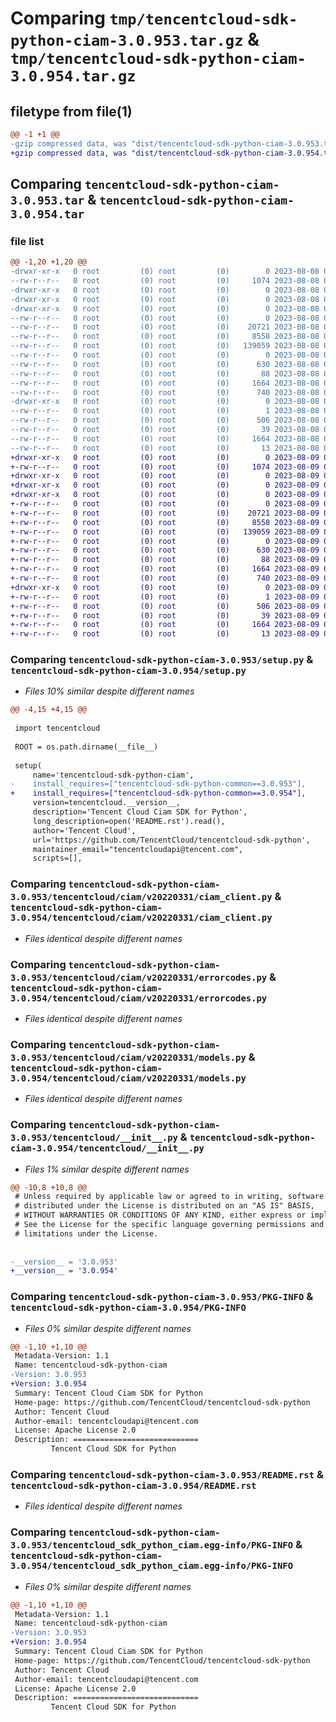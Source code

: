 # Comparing `tmp/tencentcloud-sdk-python-ciam-3.0.953.tar.gz` & `tmp/tencentcloud-sdk-python-ciam-3.0.954.tar.gz`

## filetype from file(1)

```diff
@@ -1 +1 @@
-gzip compressed data, was "dist/tencentcloud-sdk-python-ciam-3.0.953.tar", last modified: Tue Aug  8 00:20:57 2023, max compression
+gzip compressed data, was "dist/tencentcloud-sdk-python-ciam-3.0.954.tar", last modified: Wed Aug  9 00:20:59 2023, max compression
```

## Comparing `tencentcloud-sdk-python-ciam-3.0.953.tar` & `tencentcloud-sdk-python-ciam-3.0.954.tar`

### file list

```diff
@@ -1,20 +1,20 @@
-drwxr-xr-x   0 root         (0) root         (0)        0 2023-08-08 00:20:57.000000 tencentcloud-sdk-python-ciam-3.0.953/
--rw-r--r--   0 root         (0) root         (0)     1074 2023-08-08 00:20:57.000000 tencentcloud-sdk-python-ciam-3.0.953/setup.py
-drwxr-xr-x   0 root         (0) root         (0)        0 2023-08-08 00:20:57.000000 tencentcloud-sdk-python-ciam-3.0.953/tencentcloud/
-drwxr-xr-x   0 root         (0) root         (0)        0 2023-08-08 00:20:57.000000 tencentcloud-sdk-python-ciam-3.0.953/tencentcloud/ciam/
-drwxr-xr-x   0 root         (0) root         (0)        0 2023-08-08 00:20:57.000000 tencentcloud-sdk-python-ciam-3.0.953/tencentcloud/ciam/v20220331/
--rw-r--r--   0 root         (0) root         (0)        0 2023-08-08 00:20:57.000000 tencentcloud-sdk-python-ciam-3.0.953/tencentcloud/ciam/v20220331/__init__.py
--rw-r--r--   0 root         (0) root         (0)    20721 2023-08-08 00:20:57.000000 tencentcloud-sdk-python-ciam-3.0.953/tencentcloud/ciam/v20220331/ciam_client.py
--rw-r--r--   0 root         (0) root         (0)     8558 2023-08-08 00:20:57.000000 tencentcloud-sdk-python-ciam-3.0.953/tencentcloud/ciam/v20220331/errorcodes.py
--rw-r--r--   0 root         (0) root         (0)   139059 2023-08-08 00:20:57.000000 tencentcloud-sdk-python-ciam-3.0.953/tencentcloud/ciam/v20220331/models.py
--rw-r--r--   0 root         (0) root         (0)        0 2023-08-08 00:20:57.000000 tencentcloud-sdk-python-ciam-3.0.953/tencentcloud/ciam/__init__.py
--rw-r--r--   0 root         (0) root         (0)      630 2023-08-08 00:20:57.000000 tencentcloud-sdk-python-ciam-3.0.953/tencentcloud/__init__.py
--rw-r--r--   0 root         (0) root         (0)       88 2023-08-08 00:20:57.000000 tencentcloud-sdk-python-ciam-3.0.953/setup.cfg
--rw-r--r--   0 root         (0) root         (0)     1664 2023-08-08 00:20:57.000000 tencentcloud-sdk-python-ciam-3.0.953/PKG-INFO
--rw-r--r--   0 root         (0) root         (0)      740 2023-08-08 00:20:57.000000 tencentcloud-sdk-python-ciam-3.0.953/README.rst
-drwxr-xr-x   0 root         (0) root         (0)        0 2023-08-08 00:20:57.000000 tencentcloud-sdk-python-ciam-3.0.953/tencentcloud_sdk_python_ciam.egg-info/
--rw-r--r--   0 root         (0) root         (0)        1 2023-08-08 00:20:57.000000 tencentcloud-sdk-python-ciam-3.0.953/tencentcloud_sdk_python_ciam.egg-info/dependency_links.txt
--rw-r--r--   0 root         (0) root         (0)      506 2023-08-08 00:20:57.000000 tencentcloud-sdk-python-ciam-3.0.953/tencentcloud_sdk_python_ciam.egg-info/SOURCES.txt
--rw-r--r--   0 root         (0) root         (0)       39 2023-08-08 00:20:57.000000 tencentcloud-sdk-python-ciam-3.0.953/tencentcloud_sdk_python_ciam.egg-info/requires.txt
--rw-r--r--   0 root         (0) root         (0)     1664 2023-08-08 00:20:57.000000 tencentcloud-sdk-python-ciam-3.0.953/tencentcloud_sdk_python_ciam.egg-info/PKG-INFO
--rw-r--r--   0 root         (0) root         (0)       13 2023-08-08 00:20:57.000000 tencentcloud-sdk-python-ciam-3.0.953/tencentcloud_sdk_python_ciam.egg-info/top_level.txt
+drwxr-xr-x   0 root         (0) root         (0)        0 2023-08-09 00:20:59.000000 tencentcloud-sdk-python-ciam-3.0.954/
+-rw-r--r--   0 root         (0) root         (0)     1074 2023-08-09 00:20:59.000000 tencentcloud-sdk-python-ciam-3.0.954/setup.py
+drwxr-xr-x   0 root         (0) root         (0)        0 2023-08-09 00:20:59.000000 tencentcloud-sdk-python-ciam-3.0.954/tencentcloud/
+drwxr-xr-x   0 root         (0) root         (0)        0 2023-08-09 00:20:59.000000 tencentcloud-sdk-python-ciam-3.0.954/tencentcloud/ciam/
+drwxr-xr-x   0 root         (0) root         (0)        0 2023-08-09 00:20:59.000000 tencentcloud-sdk-python-ciam-3.0.954/tencentcloud/ciam/v20220331/
+-rw-r--r--   0 root         (0) root         (0)        0 2023-08-09 00:20:59.000000 tencentcloud-sdk-python-ciam-3.0.954/tencentcloud/ciam/v20220331/__init__.py
+-rw-r--r--   0 root         (0) root         (0)    20721 2023-08-09 00:20:59.000000 tencentcloud-sdk-python-ciam-3.0.954/tencentcloud/ciam/v20220331/ciam_client.py
+-rw-r--r--   0 root         (0) root         (0)     8558 2023-08-09 00:20:59.000000 tencentcloud-sdk-python-ciam-3.0.954/tencentcloud/ciam/v20220331/errorcodes.py
+-rw-r--r--   0 root         (0) root         (0)   139059 2023-08-09 00:20:59.000000 tencentcloud-sdk-python-ciam-3.0.954/tencentcloud/ciam/v20220331/models.py
+-rw-r--r--   0 root         (0) root         (0)        0 2023-08-09 00:20:59.000000 tencentcloud-sdk-python-ciam-3.0.954/tencentcloud/ciam/__init__.py
+-rw-r--r--   0 root         (0) root         (0)      630 2023-08-09 00:20:59.000000 tencentcloud-sdk-python-ciam-3.0.954/tencentcloud/__init__.py
+-rw-r--r--   0 root         (0) root         (0)       88 2023-08-09 00:20:59.000000 tencentcloud-sdk-python-ciam-3.0.954/setup.cfg
+-rw-r--r--   0 root         (0) root         (0)     1664 2023-08-09 00:20:59.000000 tencentcloud-sdk-python-ciam-3.0.954/PKG-INFO
+-rw-r--r--   0 root         (0) root         (0)      740 2023-08-09 00:20:59.000000 tencentcloud-sdk-python-ciam-3.0.954/README.rst
+drwxr-xr-x   0 root         (0) root         (0)        0 2023-08-09 00:20:59.000000 tencentcloud-sdk-python-ciam-3.0.954/tencentcloud_sdk_python_ciam.egg-info/
+-rw-r--r--   0 root         (0) root         (0)        1 2023-08-09 00:20:59.000000 tencentcloud-sdk-python-ciam-3.0.954/tencentcloud_sdk_python_ciam.egg-info/dependency_links.txt
+-rw-r--r--   0 root         (0) root         (0)      506 2023-08-09 00:20:59.000000 tencentcloud-sdk-python-ciam-3.0.954/tencentcloud_sdk_python_ciam.egg-info/SOURCES.txt
+-rw-r--r--   0 root         (0) root         (0)       39 2023-08-09 00:20:59.000000 tencentcloud-sdk-python-ciam-3.0.954/tencentcloud_sdk_python_ciam.egg-info/requires.txt
+-rw-r--r--   0 root         (0) root         (0)     1664 2023-08-09 00:20:59.000000 tencentcloud-sdk-python-ciam-3.0.954/tencentcloud_sdk_python_ciam.egg-info/PKG-INFO
+-rw-r--r--   0 root         (0) root         (0)       13 2023-08-09 00:20:59.000000 tencentcloud-sdk-python-ciam-3.0.954/tencentcloud_sdk_python_ciam.egg-info/top_level.txt
```

### Comparing `tencentcloud-sdk-python-ciam-3.0.953/setup.py` & `tencentcloud-sdk-python-ciam-3.0.954/setup.py`

 * *Files 10% similar despite different names*

```diff
@@ -4,15 +4,15 @@
 
 import tencentcloud
 
 ROOT = os.path.dirname(__file__)
 
 setup(
     name='tencentcloud-sdk-python-ciam',
-    install_requires=["tencentcloud-sdk-python-common==3.0.953"],
+    install_requires=["tencentcloud-sdk-python-common==3.0.954"],
     version=tencentcloud.__version__,
     description='Tencent Cloud Ciam SDK for Python',
     long_description=open('README.rst').read(),
     author='Tencent Cloud',
     url='https://github.com/TencentCloud/tencentcloud-sdk-python',
     maintainer_email="tencentcloudapi@tencent.com",
     scripts=[],
```

### Comparing `tencentcloud-sdk-python-ciam-3.0.953/tencentcloud/ciam/v20220331/ciam_client.py` & `tencentcloud-sdk-python-ciam-3.0.954/tencentcloud/ciam/v20220331/ciam_client.py`

 * *Files identical despite different names*

### Comparing `tencentcloud-sdk-python-ciam-3.0.953/tencentcloud/ciam/v20220331/errorcodes.py` & `tencentcloud-sdk-python-ciam-3.0.954/tencentcloud/ciam/v20220331/errorcodes.py`

 * *Files identical despite different names*

### Comparing `tencentcloud-sdk-python-ciam-3.0.953/tencentcloud/ciam/v20220331/models.py` & `tencentcloud-sdk-python-ciam-3.0.954/tencentcloud/ciam/v20220331/models.py`

 * *Files identical despite different names*

### Comparing `tencentcloud-sdk-python-ciam-3.0.953/tencentcloud/__init__.py` & `tencentcloud-sdk-python-ciam-3.0.954/tencentcloud/__init__.py`

 * *Files 1% similar despite different names*

```diff
@@ -10,8 +10,8 @@
 # Unless required by applicable law or agreed to in writing, software
 # distributed under the License is distributed on an "AS IS" BASIS,
 # WITHOUT WARRANTIES OR CONDITIONS OF ANY KIND, either express or implied.
 # See the License for the specific language governing permissions and
 # limitations under the License.
 
 
-__version__ = '3.0.953'
+__version__ = '3.0.954'
```

### Comparing `tencentcloud-sdk-python-ciam-3.0.953/PKG-INFO` & `tencentcloud-sdk-python-ciam-3.0.954/PKG-INFO`

 * *Files 0% similar despite different names*

```diff
@@ -1,10 +1,10 @@
 Metadata-Version: 1.1
 Name: tencentcloud-sdk-python-ciam
-Version: 3.0.953
+Version: 3.0.954
 Summary: Tencent Cloud Ciam SDK for Python
 Home-page: https://github.com/TencentCloud/tencentcloud-sdk-python
 Author: Tencent Cloud
 Author-email: tencentcloudapi@tencent.com
 License: Apache License 2.0
 Description: ============================
         Tencent Cloud SDK for Python
```

### Comparing `tencentcloud-sdk-python-ciam-3.0.953/README.rst` & `tencentcloud-sdk-python-ciam-3.0.954/README.rst`

 * *Files identical despite different names*

### Comparing `tencentcloud-sdk-python-ciam-3.0.953/tencentcloud_sdk_python_ciam.egg-info/PKG-INFO` & `tencentcloud-sdk-python-ciam-3.0.954/tencentcloud_sdk_python_ciam.egg-info/PKG-INFO`

 * *Files 0% similar despite different names*

```diff
@@ -1,10 +1,10 @@
 Metadata-Version: 1.1
 Name: tencentcloud-sdk-python-ciam
-Version: 3.0.953
+Version: 3.0.954
 Summary: Tencent Cloud Ciam SDK for Python
 Home-page: https://github.com/TencentCloud/tencentcloud-sdk-python
 Author: Tencent Cloud
 Author-email: tencentcloudapi@tencent.com
 License: Apache License 2.0
 Description: ============================
         Tencent Cloud SDK for Python
```

